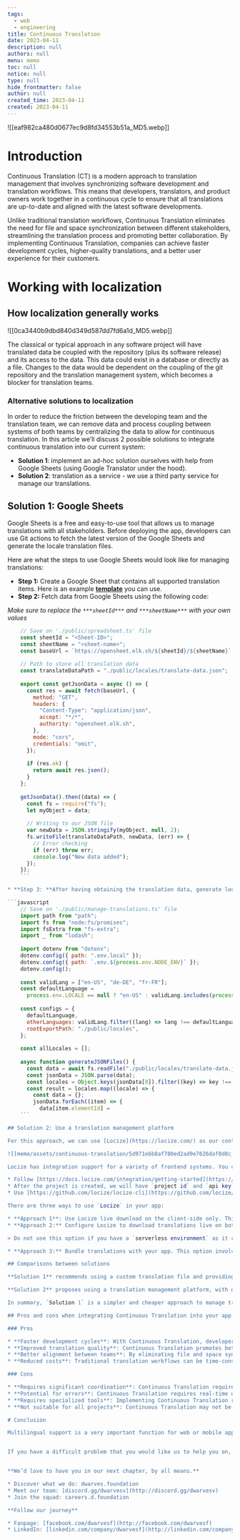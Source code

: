 ```yaml
---
tags: 
  - web
  - engineering
title: Continuous Translation
date: 2023-04-11
description: null
authors: null
menu: memo
toc: null
notice: null
type: null
hide_frontmatter: false
author: null
created_time: 2023-04-11
created: 2023-04-11
---
```


![[eaf982ca480d0677ec9d8fd34553b51a_MD5.webp]]

# Introduction

Continuous Translation (CT) is a modern approach to translation management that involves synchronizing software development and translation workflows. This means that developers, translators, and product owners work together in a continuous cycle to ensure that all translations are up-to-date and aligned with the latest software developments.

Unlike traditional translation workflows, Continuous Translation eliminates the need for file and space synchronization between different stakeholders, streamlining the translation process and promoting better collaboration. By implementing Continuous Translation, companies can achieve faster development cycles, higher-quality translations, and a better user experience for their customers.

# Working with localization

## How localization generally works

![[0ca3440b9dbd840d349d587dd7fd6a1d_MD5.webp]]

The classical or typical approach in any software project will have translated data be coupled with the repository (plus its software release) and its access to the data. This data could exist in a database or directly as a file. Changes to the data would be dependent on the coupling of the git repository and the translation management system, which becomes a blocker for translation teams.

### Alternative solutions to localization

In order to reduce the friction between the developing team and the translation team, we can remove data and process coupling between systems of both teams by centralizing the data to allow for continuous translation. In this article we’ll discuss 2 possible solutions to integrate continuous translation into our current system:

* **Solution 1**: implement an ad-hoc solution ourselves with help from Google Sheets (using Google Translator under the hood).
* **Solution 2**: translation as a service - we use a third party service for manage our translations.

## **Solution 1: Google Sheets**

Google Sheets is a free and easy-to-use tool that allows us to manage translations with all stakeholders. Before deploying the app, developers can use Git actions to fetch the latest version of the Google Sheets and generate the locale translation files.

Here are what the steps to use Google Sheets would look like for managing translations:

* **Step 1:** Create a Google Sheet that contains all supported translation items. Here is an example **[template](https://docs.google.com/spreadsheets/d/1jjVDCMAmS6WySmB7L25yNCZX-X3jEwrrqLhqOBzVEs0/edit?usp=sharing)** you can use.
* **Step 2:** Fetch data from Google Sheets using the following code:

*Make sure to replace the *`***sheetId***`* and *`***sheetName***`* with your own values*

```javascript
	// Save on './public/spreadsheet.ts' file
	const sheetId = "<Sheet-ID>";
	const sheetName = "<sheet-name>";
	const baseUrl = `https://opensheet.elk.sh/${sheetId}/${sheetName}`;
	
	// Path to store all translation data
	const translateDataPath = "./public/locales/translate-data.json"; 
	
	export const getJsonData = async () => {
	  const res = await fetch(baseUrl, {
	    method: "GET",
	    headers: {
	      "Content-Type": "application/json",
	      accept: "*/*",
	      authority: "opensheet.elk.sh",
	    },
	    mode: "cors",
	    credentials: "omit",
	  });
	
	  if (res.ok) {
	    return await res.json();
	  }
	};
	
	getJsonData().then((data) => {
	  const fs = require("fs");
	  let myObject = data;
	
	  // Writing to our JSON file
	  var newData = JSON.stringify(myObject, null, 2);
	  fs.writeFile(translateDataPath, newData, (err) => {
	    // Error checking
	    if (err) throw err;
	    console.log("New data added");
	  });
	});
	```

* **Step 3: **After having obtaining the translation data, generate locale files for supported languages using the following code:

```javascript
	// Save on './public/manage-translations.ts' file
	import path from "path";
	import fs from "node:fs/promises";
	import fsExtra from "fs-extra";
	import _ from "lodash";
	
	import dotenv from "dotenv";
	dotenv.config({ path: ".env.local" });
	dotenv.config({ path: `.env.${process.env.NODE_ENV}` });
	dotenv.config();
	
	const validLang = ["en-US", "de-DE", "fr-FR"];
	const defaultLanguage =
	  process.env.LOCALE == null ? "en-US" : validLang.includes(process.env.LOCALE) ? process.env.LOCALE : "en-US";
	
	const configs = {
	  defaultLanguage,
	  otherLanguages: validLang.filter((lang) => lang !== defaultLanguage),
	  rootExportPath: "./public/locales",
	};
	
	const allLocales = [];
	
	async function generateJSONFiles() {
	  const data = await fs.readFile("./public/locales/translate-data.json", "utf8");
	  const jsonData = JSON.parse(data);
	  const locales = Object.keys(jsonData[0]).filter((key) => key !== "elementId");
	  const result = locales.map((locale) => {
	    const data = {};
	    jsonData.forEach((item) => {
	      data[item.elementId] =
	```

## Solution 2: Use a translation management platform

For this approach, we can use [Locize](https://locize.com/) as our continuous localization management platform. This approach isn’t limited to Locize, but the idea is to have a platform to decouple software release from the translation work and minimize work friction for translation.

![[memo/assets/continuous-translation/5d971ebb8af780ed2ad9e7626daf0d8c_MD5.png]]

Locize has integration support for a variety of frontend systems. You can integrate Locize by following steps:

* Follow [https://docs.locize.com/integration/getting-started](https://docs.locize.com/integration/getting-started) to create a Locize account and project.
* After the project is created, we will have `project id` and `api key`.
* Use [https://github.com/locize/locize-cli](https://github.com/locize/locize-cli) to synchronize the existing translations with Locize

There are three ways to use `Locize` in your app:

* **Approach 1**: Use Locize live download on the client-side only. This option involves bundling translations in your app to prevent an elevated amount of downloads on the server-side. Before deploying your app, synchronize your translations with Locize so that they are bundled in your app. This way, your server-side will not generate any downloads to the Locize CDN during runtime, but only on the client-side.
* **Approach 2:** Configure Locize to download translations live on both client (browser) and server (node.js). 

> Do not use this option if you have a `serverless environment` as it can generate too many download requests and run up your bill.

* **Approach 3:** Bundle translations with your app. This option involves bundling translations in your app at build time. It's recommended to use this option if you have a small number of translations or if your translations don't change frequently.

## Comparisons between solutions

**Solution 1** recommends using a custom translation file and providing translations for each language in a separate JSON file. The translation file is then loaded on the server side and used to render the content in the appropriate language. This solution is relatively simple and straightforward to implement, but it can become cumbersome to manage as the number of languages and translations grows.

**Solution 2** proposes using a translation management platform, with one example using Locize, which allows for continuous localization management. This solution involves integrating Locize into the application, synchronizing the existing translations with Locize, and then bundling the translations in the application using one of three different possibilities, depending on the specific use case. This solution requires more setup and configuration but can provide a more scalable and streamlined approach to managing translations.

In summary, `Solution 1` is a simpler and cheaper approach to manage translations, while `Solution 2` is a more advanced solution that provides more flexibility and scalability in managing translations.

## Pros and cons when integrating Continuous Translation into your app

### Pros

* **Faster development cycles**: With Continuous Translation, developers and translators work together in a continuous cycle, ensuring that translations are updated in real-time as new features are developed. This leads to faster development cycles and quicker time-to-market.
* **Improved translation quality**: Continuous Translation promotes better collaboration between developers and translators, which can lead to higher-quality translations that accurately reflect the intended meaning of the original content.
* **Better alignment between teams**: By eliminating file and space synchronization issues, Continuous Translation helps to align developers, translators, and product owners more closely, reducing communication errors and promoting better collaboration.
* **Reduced costs**: Traditional translation workflows can be time-consuming and costly. By streamlining the translation process, Continuous Translation can help to reduce translation costs and improve return on investment.

### Cons

* **Requires significant coordination**: Continuous Translation requires a high level of coordination between different teams, including developers, translators, and product owners. This can be challenging to manage, particularly for larger projects.
* **Potential for errors**: Continuous Translation requires real-time updates to translations, which can increase the risk of errors and miscommunication. This requires careful management and quality control.
* **Requires specialized tools**: Implementing Continuous Translation requires specialized tools and technologies, which can add to the overall cost of the project.
* **Not suitable for all projects**: Continuous Translation may not be suitable for all projects, particularly those with limited budgets or resources. Traditional translation workflows may be more appropriate for smaller projects or those with less frequent updates.

# Conclusion

Multilingual support is a very important function for web or mobile applications nowadays. Users will come from all over the world and always ask for support for their language. The two options above have different advantages and disadvantages, so you need to consider the exact scope of the product to have the best choice for your team. Both methods can meet the needs of constantly translating products to support new features or new products, but it will cost production as well as quality assurance.


If you have a difficult problem that you would like us to help you on, please feel free to submit a challenge request here.


**We’d love to have you in our next chapter, by all means.**

* Discover what we do: dwarves.foundation 
* Meet our team: [discord.gg/dwarvesv](http://discord.gg/dwarvesv) 
* Join the squad: careers.d.foundation 

**Follow our journey**

* Fanpage: [facebook.com/dwarvesf](http://facebook.com/dwarvesf) 
* LinkedIn: [linkedin.com/company/dwarvesf](http://linkedin.com/company/dwarvesf)